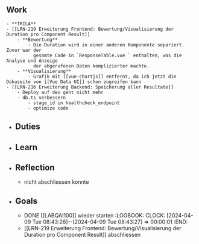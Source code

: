 ## Work
	- **TRILA**
	- [[LRN-219 Erweiterung Frontend: Bewertung/Visualisierung der Duration pro Component Result]]
		- **Bewertung**
			- Die Duration wird in einer anderen Komponente separiert. Zuvor war der 
			  gesamte Code in `ResponseTable.vue ` enthalten, was die Analyse und Anzeige
			  der abgerufenen Daten komplizierter machte.
		- **Visualisierung**
			- Grafik mit [[vue-chartjs]] entfernt, da ich jetzt die Dokuseite von [[Vue Data UI]] schon zugreifen kann
	- [[LRN-216 Erweiterung Backend: Speicherung aller Resultate]]
		- Deploy auf dev geht nicht mehr
		- db.ts verbessern
			- stage_id in healthcheck_endpoint
			- optimize code
- ## Duties
- ## Learn
- ## Reflection
	- nicht abschliessen konnte
- ## Goals
	- DONE [[LABQAI100]] wieder starten
	  :LOGBOOK:
	  CLOCK: [2024-04-09 Tue 08:43:26]--[2024-04-09 Tue 08:43:27] =>  00:00:01
	  :END:
	- [[LRN-219 Erweiterung Frontend: Bewertung/Visualisierung der Duration pro Component Result]] abschliessen